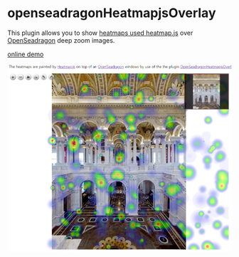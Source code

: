 # openseadragonHeatmapjsOverlay

This plugin allows you to show [heatmaps used heatmap.js](https://www.patrick-wied.at/static/heatmapjs/) over [OpenSeadragon](https://openseadragon.github.io/) deep zoom images.

[online demo](https://choikyusu.github.io/openseadragonHeatmapjsOverlay/heatmap.html)

![Preview](image1.png)

